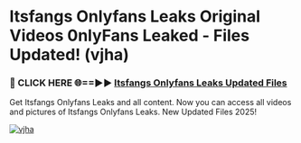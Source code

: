 # Itsfangs Onlyfans Leaks Original Videos 0nlyFans Leaked - Files Updated! (vjha)

<h3>🔴 CLICK HERE 🌐==►► <a href="https://tinyurl.com/4seja8ks" rel="nofollow">Itsfangs Onlyfans Leaks Updated Files</a></h3>

Get Itsfangs Onlyfans Leaks and all content. Now you can access all videos and pictures of Itsfangs Onlyfans Leaks. New Updated Files 2025!

[![vjha](https://i.imgur.com/EWjZXRe.gif)](https://tinyurl.com/4seja8ks)
